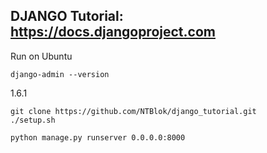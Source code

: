 ## DJANGO Tutorial: https://docs.djangoproject.com

Run on Ubuntu
    
    django-admin --version

1.6.1

    git clone https://github.com/NTBlok/django_tutorial.git
    ./setup.sh

    python manage.py runserver 0.0.0.0:8000
